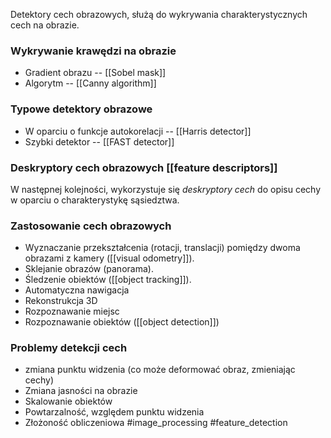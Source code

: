 Detektory cech obrazowych, służą do wykrywania charakterystycznych cech na obrazie.

### Wykrywanie krawędzi na obrazie
- Gradient obrazu -- [[Sobel mask]] 
- Algorytm -- [[Canny algorithm]]

### Typowe detektory obrazowe
- W oparciu o funkcje autokorelacji -- [[Harris detector]]
- Szybki detektor -- [[FAST detector]]
### Deskryptory cech obrazowych [[feature descriptors]] 
W następnej kolejności, wykorzystuje się *deskryptory cech* do opisu cechy w oparciu o charakterystykę sąsiedztwa.

### Zastosowanie cech obrazowych
- Wyznaczanie przekształcenia (rotacji, translacji) pomiędzy dwoma obrazami z kamery ([[visual odometry]]).
- Sklejanie obrazów (panorama).
- Śledzenie obiektów ([[object tracking]]).
- Automatyczna nawigacja
- Rekonstrukcja 3D
- Rozpoznawanie miejsc
- Rozpoznawanie obiektów ([[object detection]])

### Problemy detekcji cech
- zmiana punktu widzenia (co może deformować obraz, zmieniając cechy)
- Zmiana jasności na obrazie
- Skalowanie obiektów
- Powtarzalność, względem punktu widzenia
- Złożoność obliczeniowa
#image_processing #feature_detection 